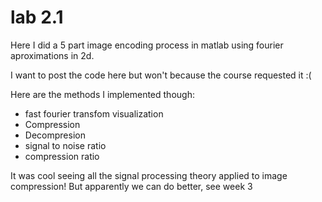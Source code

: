 # lab 2.1 

Here I did a 5 part image encoding process in matlab using fourier aproximations in 2d. 



I want to post the code here but won't because the course requested it :( 

Here are the methods I implemented though: 

- fast fourier transfom visualization
- Compression
- Decompresion
- signal to noise ratio 
- compression ratio

It was cool seeing all the signal processing theory applied to image compression! But apparently we can do better, see week 3 

